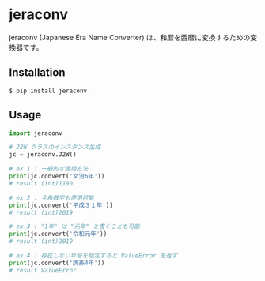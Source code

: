 # jeraconv
jeraconv (Japanese Era Name Converter) は、和暦を西暦に変換するための変換器です。

## Installation
```text
$ pip install jeraconv
```
## Usage
```python
import jeraconv

# J2W クラスのインスタンス生成
jc = jeraconv.J2W()

# ex.1 : 一般的な使用方法
print(jc.convert('文治6年'))
# result (int)1190

# ex.2 : 全角数字も使用可能
print(jc.convert('平成３１年'))
# result (int)2019

# ex.3 : "1年" は "元年" と書くことも可能
print(jc.convert('令和元年'))
# result (int)2019

# ex.4 : 存在しない年号を指定すると ValueError を返す
print(jc.convert('牌孫4年'))
# result ValueError
```